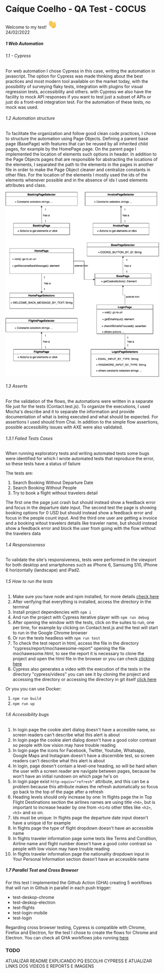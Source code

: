 # Caíque Coelho - QA Test - COCUS
Welcome to my test! <img src="https://github.com/CaiqueCoelho/CaiqueCoelho/blob/master/wave.gif" width="30px">   
24/02/2022

##### 1 Web Automation

###### 1.1 - Cypress

For web automation I chose Cypress in this case, writing the automation in javascript. The option for Cypress was made thinking about the best practices and most modern tool available on the market today, with the possibility of surveying flaky tests, integration with plugins for visual regression tests, accessibility and others. with Cypress we also have the facility to mock API responses if you want to test just a subset of APIs or just do a front-end integration test. For the automation of these tests, no mock was used.

###### 1.2 Automation structure

To facilitate the organization and follow good clean code practices, I chose to structure the automation using Page Objects.
Defining a parent base page (BasePage) with features that can be reused by all inherited child pages, for example by the HomePage page.
On the parent page I implemented the location of elements such options in header.
In addition to the Page Objects pages that are responsible for abstracting the locations of the elements, I separated the path to the elements in the pages in another file in order to make the Page Object cleaner and centralize constants in other files.
For the location of the elements I mostly used the ids of the elements whenever possible and in the absence of ids I used elements attributes and class.

<img src="https://github.com/CaiqueCoelho/qa-test-cocus/blob/main/qa-test-cocus.drawio.png" width="900px">

###### 1.3 Asserts

For the validation of the flows, the automations were written in a separate file just for the tests (Contact.test.js). To organize the executions, I used Mocha's describe and it to separate the information and provide documentation of what is being executed and what should be expected.
For assertions I used should from Chai.
In addition to the simple flow assertions, possible accessibility issues with AXE were also validated.

###### 1.3.1 Failed Tests Cases
When running exploratory tests and writing automated tests some bugs were identified for which I wrote automated tests that reproduce the error, so these tests have a status of failure

The tests are:
1. Search Booking Without Departure Date
2. Search Booking Without People
3. Try to book a flight without travelers detail

The first one the page just crash but should instead show a feedback error and focus in the departure date input. 
The second test the page is showing booking options for 0 USD but should instead show a feedback error and focus in the people count input. 
And the third one user are getting a invoice and a booking witout travelers details like traveler name, but should instead show a feedback error and block the user from going with the flow without the travelers data

###### 1.4 Responsiveness
To validate the site's responsiveness, tests were performed in the viewport for both desktop and smartphones such as iPhone 6, Samsumg S10, iPhone 6 horizontally (landscape) and iPad2.

###### 1.5 How to run the tests
1. Make sure you have node and npm installed, for more details [check here](https://docs.npmjs.com/downloading-and-installing-node-js-and-npm)
2. After verifying that everything is installed, access the directory in the terminal
3. Install project dependencies with `npm i`
4. And run the project with Cypress iterative player with `npm run debug`
5. After opening the window with the tests, click on the suites to run, one per time, for example by clicking on Contact.test.js and the test will start to run in the Google Chrome browser
6. Or run the tests headless with `npm run test`
7. To check the test report in html, access the file in the directory "cypress/report/mochawesome-report" opening the file mochawesome.html, to see the report it is necessary to clone the project and open the html file in the browser or you can check [clicking here](https://caiquecoelho.github.io/qa-test-cocus/mochawesome-report/mochawesome.html)
8. Cypress also generates a video with the execution of the tests in the directory "cypress/videos" you can see it by cloning the project and accessing the directory or accessing the directory in git itself [click here](https://github.com/CaiqueCoelho/qa-test-cocus/tree/main/cypress/videos)

Or you you can use Docker:
1. `npm run build`
2. `npm run up`

###### 1.6 Accessibility bugs
1. In login page the cookie alert dialog doesn't have a accesible name, so screen readers can't describe what this alert is about
2. In login page the cookie alert dialog doesn't have a good color contrast so people with low vision may have trouble reading
3. In login page the icons for Facebook, Twitter, Youtube, Whatsapp, Google Maps and Instagram doesn't have a discernible test, so screen readers can't describe what this alert is about
4. In login, page doesn't contain a level-one heading, so will be hard when the user with a screen reader are navigate between pages, because he won't have an initial rundown on which page he's on
5. In login page exist `http-equiv="refresh"` attribute, and this can be a problem because this attribute makes the refresh automatically so focus go back to the top of the page after a refresh
6. Heading levels should only increase by one: In flights page the in Top Flight Destinations section the airlines names are using title `<h6>`, but is important to increase header by one from `<h1>`to other titles like `<h2>`, `<h3>` and so on.
7. Ids must be unique: In flights page the departure date input doesn't have a unique id for example
8. In flights page the type of flight dropdown doesn't have an accessible name
9. In flights traveler information page some texts like Terms and Condition, Airline name and flight number doesn't have a good color contrast so people with low vision may have trouble reading
10. In flights traveler information page the nationality dropdown input in Your Personal Information section doesn't have an accessible name

##### 1.7 Parallel Test and Cross Browser
For this test I implemented the Github Action (GHA) creating 5 workflows that will run in Github in parallel in each push trigger:

- test-deskop-chrome
- test-deskop-electron
- test-flights
- test-login-mobile
- test-login

Regarding cross browser testing, Cypress is compatible with Chrome, Firefox and Electron, for the test I chose to create the flows for Chrome and Electron.
You can check all GHA workflows jobs running [here](https://github.com/CaiqueCoelho/qa-test-cocus/actions) 

### TODO
ATUALIZAR README EXPLICANDO PQ ESCOLHI CYPRESS E ATUALIZAR LINKS DOS VIDEOS E REPORTS E IMAGENS